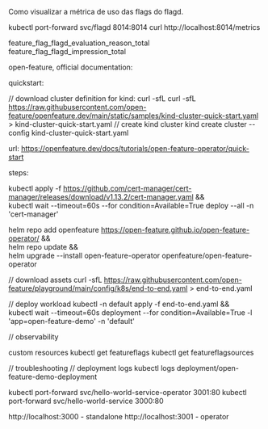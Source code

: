 Como visualizar a métrica de uso das flags do flagd.

kubectl port-forward svc/flagd 8014:8014
curl http://localhost:8014/metrics



feature_flag_flagd_evaluation_reason_total
feature_flag_flagd_impression_total




open-feature, official documentation:

quickstart:

// download cluster definition for kind:
curl -sfL curl -sfL https://raw.githubusercontent.com/open-feature/openfeature.dev/main/static/samples/kind-cluster-quick-start.yaml > kind-cluster-quick-start.yaml
// create kind cluster
kind create cluster --config kind-cluster-quick-start.yaml



url: https://openfeature.dev/docs/tutorials/open-feature-operator/quick-start


steps:


kubectl apply -f https://github.com/cert-manager/cert-manager/releases/download/v1.13.2/cert-manager.yaml && \
kubectl wait --timeout=60s --for condition=Available=True deploy --all -n 'cert-manager'

helm repo add openfeature https://open-feature.github.io/open-feature-operator/ && \
helm repo update && \
helm upgrade --install open-feature-operator openfeature/open-feature-operator

// download assets
curl -sfL https://raw.githubusercontent.com/open-feature/playground/main/config/k8s/end-to-end.yaml > end-to-end.yaml

// deploy workload
kubectl -n default apply -f end-to-end.yaml && \
kubectl wait --timeout=60s deployment --for condition=Available=True -l 'app=open-feature-demo' -n 'default'


// observability

custom resources
kubectl get featureflags
kubectl get featureflagsources


// troubleshooting
// deployment logs
kubectl logs deployment/open-feature-demo-deployment





kubectl port-forward svc/hello-world-service-operator 3001:80
kubectl port-forward svc/hello-world-service 3000:80

http://localhost:3000 - standalone
http://localhost:3001 - operator